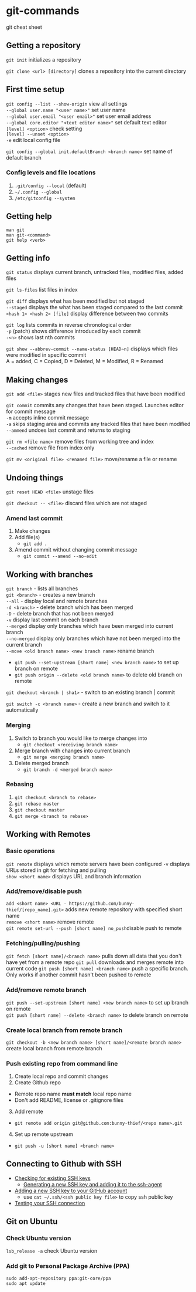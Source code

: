 # git-commands
git cheat sheet

## Getting a repository

`git init` initializes a repository

`git clone <url> [directory]` clones a repository into the current directory

## First time setup

`git config --list --show-origin` view all settings  
`--global user.name "<user name>"` set user name  
`--global user.email "<user email>"` set user email address  
`--global core.editor "<text editor name>"` set default text editor  
`[level] <option>` check setting  
`[level] --unset <option>`  
`-e` edit local config file  

`git config --global init.defaultBranch <branch name>` set name of default branch

### Config levels and file locations
1. `.git/config --local` (default)  
2. `~/.config --global`  
3. `/etc/gitconfig --system`  

## Getting help
`man git`  
`man git-<command>`  
`git help <verb>` 

## Getting info

`git status` displays current branch, untracked files, modified files, added files

`git ls-files` list files in index

`git diff` displays what has been modified but not staged  
`--staged` displays the what has been staged compared to the last commit  
`<hash 1> <hash 2> [file]` display difference between two commits  

`git log` lists commits in reverse chronological order  
`-p` (patch) shows difference introduced by each commit  
`-<n>` shows last nth commits 

`git show --abbrev-commit --name-status [HEAD~n]` displays which files were modified in specific commit  
A = added, C = Copied, D = Deleted, M = Modified, R = Renamed

## Making changes

`git add <file>` stages new files and tracked files that have been modified

`git commit` commits any  changes that have been staged. Launches editor for commit message  
`-m` accepts inline commit message  
`-a` skips staging area and commits any tracked files that have been modified  
`--ammend` undoes last commit and returns to staging  

`git rm <file name>` remove files from working tree and index  
`--cached` remove file from index only

`git mv <original file> <renamed file>` move/rename a file or rename

## Undoing things

`git reset HEAD <file>` unstage files

`git checkout -- <file>` discard files which are not staged

### Amend last commit
1. Make changes
2. Add file(s)
   * `git add .`
3. Amend commit without changing commit message
   * `git commit --amend --no-edit`

## Working with branches

`git branch` - lists all branches  
`git <branch>` - creates a new branch  
`--all` - display local and remote branches  
`-d <branch>` - delete branch which has been merged  
`-D` <branch> - delete branch that has not been merged  
`-v` display last commit on each branch  
`--merged` display only branches which have been merged into current branch  
`--no-merged` display only branches which have not been merged into the current branch  
`--move <old branch name> <new branch name>` rename branch
* `git push --set-upstream [short name] <new branch name>` to set up branch on remote
* `git push origin --delete <old branch name>` to delete old branch on remote

`git checkout <branch | sha1>` - switch to an existing branch | commit

`git switch -c <branch name>` - create a new branch and switch to it automatically

### Merging

1. Switch to branch you would like to merge changes into
   * `git checkout <receiving branch name>` 
2. Merge branch with changes into current branch
   * `git merge <merging branch name>`
3. Delete merged branch
   * `git branch -d <merged branch name>`

### Rebasing
1. `git checkout <branch to rebase>`
2. `git rebase master`
3. `git checkout master`
4. `git merge <branch to rebase>`

## Working with Remotes

### Basic operations

`git remote` displays which remote servers have been configured
`-v` displays URLs stored in git for fetching and pulling  
`show <short name>` displays URL and branch information  

### Add/remove/disable push

`add <short name> <URL - https://github.com/bunny-thief/[repo_name].git>` adds new remote repository with specified short name  
`remove <short name>` remove remote  
`git remote set-url --push [short name] no_push`disable push to remote

### Fetching/pulling/pushing
`git fetch [short name]/<branch name>` pulls down all data that you don't have yet from a remote repo
`git pull` downloads and merges remote into current code
`git push [short name] <branch name>` push a specific branch. Only works if another commit hasn't been pushed to remote

### Add/remove remote branch
`git push --set-upstream [short name] <new branch name>` to set up branch on remote  
`git push [short name] --delete <branch name>` to delete branch on remote  

### Create local branch from remote branch
`git checkout -b <new branch name> [short name]/<remote branch name>` create local branch from remote branch

### Push existing repo from command line
1. Create local repo and commit changes  
2. Create Github repo  
 * Remote repo name **must match** local repo name  
 * Don't add README, license or .gitignore files  
3. Add remote  
 * `git remote add origin git@github.com:bunny-thief/<repo name>.git`  
4. Set up remote upstream  
 * `git push -u [short name] <branch name>`

## Connecting to Github with SSH

* [Checking for existing SSH keys](https://docs.github.com/en/free-pro-team@latest/github/authenticating-to-github/checking-for-existing-ssh-keys)  
  * [Generating a new SSH key and adding it to the ssh-agent](https://docs.github.com/en/free-pro-team@latest/github/authenticating-to-github/generating-a-new-ssh-key-and-adding-it-to-the-ssh-agent)  
* [Adding a new SSH key to your GitHub account](https://docs.github.com/en/free-pro-team@latest/github/authenticating-to-github/adding-a-new-ssh-key-to-your-github-account)  
  * use `cat ~/.ssh/<ssh public key file>` to copy ssh public key  
* [Testing your SSH connection](https://docs.github.com/en/free-pro-team@latest/github/authenticating-to-github/testing-your-ssh-connection)  

## Git on Ubuntu

### Check Ubuntu version
`lsb_release -a` check Ubuntu version

### Add git to Personal Package Archive (PPA)
`sudo add-apt-repository ppa:git-core/ppa`  
`sudo apt update`
